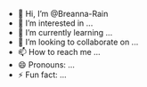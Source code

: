 - 👋 Hi, I’m @Breanna-Rain
- 👀 I’m interested in ...
- 🌱 I’m currently learning ...
- 💞️ I’m looking to collaborate on ...
- 📫 How to reach me ...
- 😄 Pronouns: ...
- ⚡ Fun fact: ...

<!---
Breanna-Rain/Breanna-Rain is a ✨ special ✨ repository because its `README.md` (this file) appears on your GitHub profile.
You can click the Preview link to take a look at your changes.
--->
